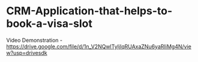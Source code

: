 # CRM-Application-that-helps-to-book-a-visa-slot

Video Demonstration - https://drive.google.com/file/d/1n_V2NQwlTyljIqRUAxaZNu6yaRIiMg4N/view?usp=drivesdk
